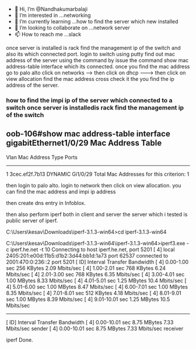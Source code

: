 - 👋 Hi, I’m @Nandhakumarbalaji
- 👀 I’m interested in ...networking 
- 🌱 I’m currently learning ...how to find the server which new installed
- 💞️ I’m looking to collaborate on ...network server
- 📫 How to reach me ...slack

<!---
Nandhakumarbalaji/Nandhakumarbalaji is a ✨ special ✨ repository because its `README.md` (this file) appears on your GitHub profile.
You can click the Preview link to take a look at your changes.
--->
once server is installed is rack find the management ip of the switch and also its which connected port.
login to switch using putty
 find out mac address of the server using the command by issue the command show mac address-table interface which its connected.
 once you find the mac address go to palo alto 
 click on networks --> then click on dhcp ---> then click on view allocation
 find the mac address cross check it
 the you find the ip address of the server.
 ### how to find the impi ip of the server which connected to a switch once server is installedis rack find the management ip of the switch
oob-106#show mac address-table interface gigabitEthernet1/0/29
          Mac Address Table
-------------------------------------------

Vlan    Mac Address       Type        Ports
----    -----------       --------    -----
   1    3cec.ef2f.7b13    DYNAMIC     Gi1/0/29
Total Mac Addresses for this criterion: 1

then login to palo alto. 
login to network then click on view allocation.
you can find the mac address and impi ip address

then create dns entry in Infoblox.

then also perform iperf both in client and server the server which i tested is public server of iperf.

C:\Users\kesav\Downloads\iperf-3.1.3-win64>cd iperf-3.1.3-win64

C:\Users\kesav\Downloads\iperf-3.1.3-win64\iperf-3.1.3-win64>iperf3.exe -c iperf.he.net -t 10
Connecting to host iperf.he.net, port 5201
[  4] local 2405:201:e00d:11b5:d1b2:3d44:bb1d:1a73 port 62537 connected to 2001:470:0:236::2 port 5201
[ ID] Interval           Transfer     Bandwidth
[  4]   0.00-1.00   sec   256 KBytes  2.09 Mbits/sec
[  4]   1.00-2.01   sec   768 KBytes  6.24 Mbits/sec
[  4]   2.01-3.00   sec   768 KBytes  6.35 Mbits/sec
[  4]   3.00-4.01   sec  1.00 MBytes  8.33 Mbits/sec
[  4]   4.01-5.01   sec  1.25 MBytes  10.4 Mbits/sec
[  4]   5.01-6.00   sec  1.00 MBytes  8.47 Mbits/sec
[  4]   6.00-7.01   sec  1.00 MBytes  8.35 Mbits/sec
[  4]   7.01-8.01   sec   512 KBytes  4.18 Mbits/sec
[  4]   8.01-9.01   sec  1.00 MBytes  8.39 Mbits/sec
[  4]   9.01-10.01  sec  1.25 MBytes  10.5 Mbits/sec
- - - - - - - - - - - - - - - - - - - - - - - - -
[ ID] Interval           Transfer     Bandwidth
[  4]   0.00-10.01  sec  8.75 MBytes  7.33 Mbits/sec                  sender
[  4]   0.00-10.01  sec  8.75 MBytes  7.33 Mbits/sec                  receiver

iperf Done.

 

